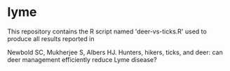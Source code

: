 # lyme

This repository contains the R script named 'deer-vs-ticks.R' used to produce all results reported in

Newbold SC, Mukherjee S, Albers HJ. Hunters, hikers, ticks, and deer: can deer management efficiently reduce Lyme disease?
